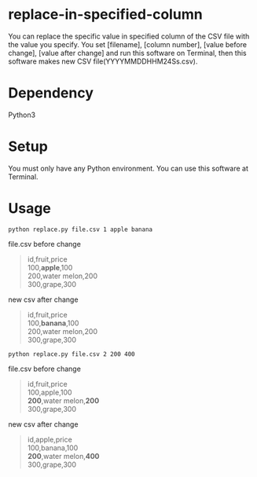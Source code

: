 # replace-in-specified-column
You can replace the specific value in specified column of the CSV file with the value you specify. You set [filename], [column number], [value before change], [value after change] and run this software on Terminal, then this software makes new CSV file(YYYYMMDDHHM24Ss.csv).

# Dependency
Python3

# Setup
You must only have any Python environment. You can use this software at Terminal.

# Usage
`python replace.py file.csv 1 apple banana`  

file.csv before change  
 >id,fruit,price  
 >100,**apple**,100  
 >200,water melon,200  
 >300,grape,300  

new csv after change  
 >id,fruit,price  
 >100,**banana**,100  
 >200,water melon,200  
 >300,grape,300  

`python replace.py file.csv 2 200 400`  

file.csv before change  
 >id,fruit,price  
 >100,apple,100  
 >**200**,water melon,**200**  
 >300,grape,300  

new csv after change  
 >id,apple,price  
 >100,banana,100  
 >**200**,water melon,**400**  
 >300,grape,300  
